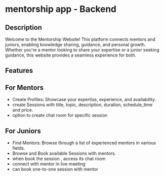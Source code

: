 # mentorship app - Backend

## Description
Welcome to the Mentorship Website! This platform connects mentors and juniors, enabling knowledge sharing, guidance, and personal growth. Whether you're a mentor looking to share your expertise or a junior seeking guidance, this website provides a seamless experience for both.

## Features
## For Mentors

- Create Profiles: Showcase your expertise, experience, and availability.
- create Sessions with title, topic, description, duration, schedule_time and price.
- option to create chat room for specific session


## For Juniors
- Find Mentors: Browse through a list of experienced mentors in various fields.
- Browse and Book available Sessions with mentors.
- when book the session , access its chat room
- connect with mentor in live meeting 
- can book one-to-one session with mentor


